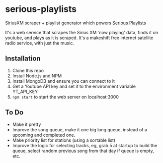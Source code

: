 serious-playlists
=================

SiriusXM scraper + playlist generator which powers [Serious Playlists](http://music.adamlaycock.ca/)

It's a web service that scrapes the Sirius XM 'now playing' data, finds it on youtube, and plays as it is scraped. It's a makeshift free internet satellite radio service, with just the music.

Installation
------------

1.  Clone this repo
2.  Install Node.js and NPM
3.  Install MongoDB and ensure you can connect to it
4.  Get a Youtube API key and set it to the environment variable YT_API_KEY
5.  `npm start` to start the web server on localhost:3000

To Do
-----

*  Make it pretty
*  Improve the song queue, make it one big long queue, instead of a upcoming and completed one.
*  Make priority list for stations (using a sortable list)
*  Improve the logic for selecting tracks, eg, grab 5 at startup to build the queue, select random previous song from that day if queue is empty, etc.
